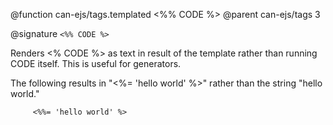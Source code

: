 @function can-ejs/tags.templated <%% CODE %>
@parent can-ejs/tags 3

@signature `<%% CODE %>`

Renders <% CODE %> as text in result of the template rather than running CODE itself. This is useful for generators.

The following results in "<%= 'hello world' %>" rather than the string "hello world."

         <%%= 'hello world' %>
